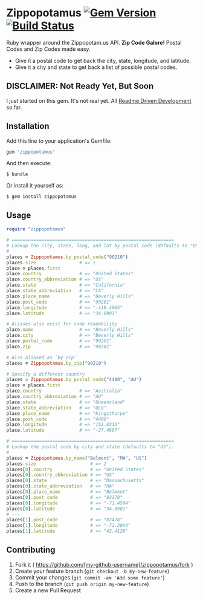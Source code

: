 # Zippopotamus [![Gem Version](http://img.shields.io/gem/v/zippopotamus.svg)](https://rubygems.org/gems/zippopotamus) [![Build Status](https://img.shields.io/travis/rmm5t/zippopotamus.svg)](http://travis-ci.org/rmm5t/zippopotamus)

Ruby wrapper around the Zippopotam.us API. **Zip Code Galore!** Postal Codes and Zip Codes made easy.

* Give it a postal code to get back the city, state, longitude, and latitude.
* Give it a city and state to get back a list of possible postal codes.

## DISCLAIMER: Not Ready Yet, But Soon

I just started on this gem. It's not real yet. All
[Readme Driven Development](http://tom.preston-werner.com/2010/08/23/readme-driven-development.html)
so far.

## Installation

Add this line to your application's Gemfile:

```ruby
gem "zippopotamus"
```

And then execute:

    $ bundle

Or install it yourself as:

    $ gem install zippopotamus

## Usage

```ruby
require "zippopotamus"

# ============================================================
# Lookup the city, state, long, and lat by postal code (defaults to "US").
#
places = Zippopotamus.by_postal_code("90210")
places.size                # => 1
place = places.first
place.country              # => "United States"
place.country_abbreviation # => "US"
place.state                # => "California"
place.state_abbreviation   # => "CA"
place.place_name           # => "Beverly Hills"
place.post_code            # => "90201"
place.longitude            # => "-118.4065"
place.latitude             # => "34.0901"

# Aliases also exist for code readability
place.name                 # => "Beverly Hills"
place.city                 # => "Beverly Hills"
place.postal_code          # => "90201"
place.zip                  # => "90201"

# Also aliased as `by_zip`
places = Zippopotamus.by_zip("90210")

# Specify a different country
places = Zippopotamus.by_postal_code("4400", "AU")
place = places.first
place.country              # => "Australia"
place.country_abbreviation # => "AU"
place.state                # => "Queensland"
place.state_abbreviation   # => "QLD"
place.place_name           # => "Kingsthorpe"
place.post_code            # => "4400"
place.longitude            # => "151.8333"
place.latitude             # => "-27.4667"

# ============================================================
# Lookup the postal code by city and state (defaults to "US").
#
places = Zippopotamus.by_name("Belmont", "MA", "US")
places.size                    # => 2
places[0].country              # => "United States"
places[0].country_abbreviation # => "US"
places[0].state                # => "Massachusetts"
places[0].state_abbreviation   # => "MA"
places[0].place_name           # => "Belmont"
places[0].post_code            # => "02178"
places[0].longitude            # => "-71.4594"
places[0].latitude             # => "34.0901"
# ---
places[1].post_code            # => "02478"
places[1].longitude            # => "-71.2044"
places[1].latitude             # => "42.4128"
```


## Contributing

1. Fork it ( https://github.com/[my-github-username]/zippopotamus/fork )
2. Create your feature branch (`git checkout -b my-new-feature`)
3. Commit your changes (`git commit -am 'Add some feature'`)
4. Push to the branch (`git push origin my-new-feature`)
5. Create a new Pull Request
